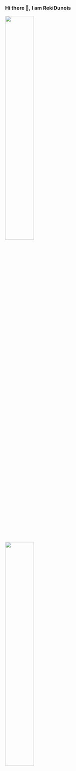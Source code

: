 ### Hi there 👋, I am RekiDunois

<p>
<a href="https://github.com/RekiDunois?tab=repositories"><img align="center" width="43%" src="https://github-readme-stats-rouge-tau.vercel.app/api/top-langs/?username=RekiDunois&layout=compact&hide=html&theme=tokyonight"/></a>
<br>
 <br>
<a href="https://github.com/RekiDunois"><img align="center" width="43%" src="https://github-readme-stats.vercel.app/api?username=RekiDunois&show_icons=true&theme=tokyonight"/></a>
</p>


